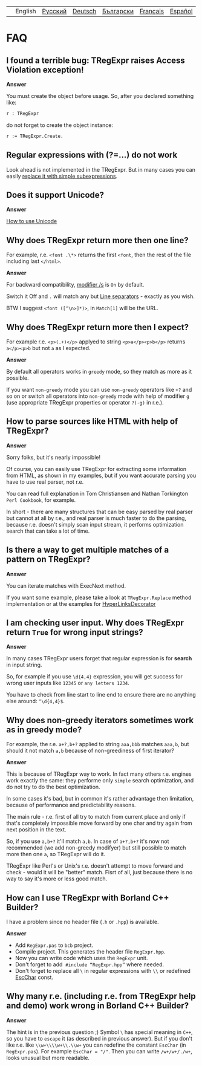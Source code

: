 |     |         |                                                              |                                                              |                                                                |                                                               |                                                              |
|-----|---------|--------------------------------------------------------------|--------------------------------------------------------------|----------------------------------------------------------------|---------------------------------------------------------------|--------------------------------------------------------------|
|     | English | [Русский](https://regex.sorokin.engineer/ru/latest/faq.html) | [Deutsch](https://regex.sorokin.engineer/de/latest/faq.html) | [Български](https://regex.sorokin.engineer/bg/latest/faq.html) | [Français](https://regex.sorokin.engineer/fr/latest/faq.html) | [Español](https://regex.sorokin.engineer/es/latest/faq.html) |

# FAQ

## I found a terrible bug: TRegExpr raises Access Violation exception!

**Answer**

You must create the object before usage. So, after you declared
something like:

``` pascal
r : TRegExpr
```

do not forget to create the object instance:

``` pascal
r := TRegExpr.Create. 
```

## Regular expressions with (?=...) do not work

Look ahead is not implemented in the TRegExpr. But in many cases you can
easily [replace it with simple
subexpressions](regular_expressions.html#lookahead).

## Does it support Unicode?

**Answer**

[How to use Unicode](tregexpr.html#unicode)

## Why does TRegExpr return more then one line?

For example, r.e. `<font .\*>` returns the first `<font`, then the rest
of the file including last `</html>`.

**Answer**

For backward compatibility, [modifier
/s](regular_expressions.html#modifier_s) is `On` by default.

Switch it Off and `.` will match any but [Line
separators](regular_expressions.html#syntax_line_separators) - exactly
as you wish.

BTW I suggest `<font ([^\n>]*)>`, in `Match[1]` will be the URL.

## Why does TRegExpr return more then I expect?

For example r.e. `<p>(.+)</p>` applyed to string `<p>a</p><p>b</p>`
returns `a</p><p>b` but not `a` as I expected.

**Answer**

By default all operators works in `greedy` mode, so they match as more
as it possible.

If you want `non-greedy` mode you can use `non-greedy` operators like
`+?` and so on or switch all operators into `non-greedy` mode with help
of modifier `g` (use appropriate TRegExpr properties or operator `?(-g)`
in r.e.).

## How to parse sources like HTML with help of TRegExpr?

**Answer**

Sorry folks, but it's nearly impossible!

Of course, you can easily use TRegExpr for extracting some information
from HTML, as shown in my examples, but if you want accurate parsing you
have to use real parser, not r.e.

You can read full explanation in Tom Christiansen and Nathan Torkington
`Perl Cookbook`, for example.

In short - there are many structures that can be easy parsed by real
parser but cannot at all by r.e., and real parser is much faster to do
the parsing, because r.e. doesn't simply scan input stream, it performs
optimization search that can take a lot of time.

## Is there a way to get multiple matches of a pattern on TRegExpr?

**Answer**

You can iterate matches with ExecNext method.

If you want some example, please take a look at `TRegExpr.Replace`
method implementation or at the examples for
[HyperLinksDecorator](demos.html)

## I am checking user input. Why does TRegExpr return `True` for wrong input strings?

**Answer**

In many cases TRegExpr users forget that regular expression is for
**search** in input string.

So, for example if you use `\d{4,4}` expression, you will get success
for wrong user inputs like `12345` or `any letters 1234`.

You have to check from line start to line end to ensure there are no
anything else around: `^\d{4,4}$`.

<a name="nongreedyoptimization"></a>

## Why does non-greedy iterators sometimes work as in greedy mode?

For example, the r.e. `a+?,b+?` applied to string `aaa,bbb` matches
`aaa,b`, but should it not match `a,b` because of non-greediness of
first iterator?

**Answer**

This is because of TRegExpr way to work. In fact many others r.e.
engines work exactly the same: they performe only `simple` search
optimization, and do not try to do the best optimization.

In some cases it's bad, but in common it's rather advantage then
limitation, because of performance and predictability reasons.

The main rule - r.e. first of all try to match from current place and
only if that's completely impossible move forward by one char and try
again from next position in the text.

So, if you use `a,b+?` it'll match `a,b`. In case of `a+?,b+?` it's now
not recommended (we add non-greedy modifyer) but still possible to match
more then one `a`, so TRegExpr will do it.

TRegExpr like Perl's or Unix's r.e. doesn't attempt to move forward and
check - would it will be "better" match. Fisrt of all, just because
there is no way to say it's more or less good match.

## How can I use TRegExpr with Borland C++ Builder?

I have a problem since no header file (`.h` or `.hpp`) is available.

**Answer**

- Add `RegExpr.pas` to `bcb` project.
- Compile project. This generates the header file `RegExpr.hpp`.
- Now you can write code which uses the `RegExpr` unit.
- Don't forget to add  `#include “RegExpr.hpp”` where needed.
- Don't forget to replace all `\` in regular expressions with `\\` or
  redefined [EscChar](tregexpr.html#escchar) const.

## Why many r.e. (including r.e. from TRegExpr help and demo) work wrong in Borland C++ Builder?

**Answer**

The hint is in the previous question ;) Symbol `\` has special meaning
in `C++`, so you have to `escape` it (as described in previous answer).
But if you don't like r.e. like `\\w+\\\\w+\\.\\w+` you can redefine the
constant `EscChar` (in `RegExpr.pas`). For example `EscChar = "/"`. Then
you can write `/w+/w+/./w+`, looks unusual but more readable.
